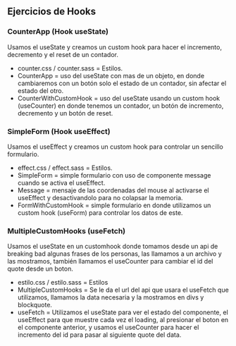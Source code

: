 ## Ejercicios de Hooks

### CounterApp (Hook useState)
Usamos el useState y creamos un custom hook para hacer el incremento, decremento y el reset de un contador.

- counter.css / counter.sass = Estilos.
- CounterApp = uso del useState con mas de un objeto, en donde cambiaremos con un botón solo el estado de un contador, sin afectar el estado del otro.
- CounterWithCustomHook = uso del useState usando un custom hook (useCounter) en donde tenemos un contador, un botón de incremento, decremento y un botón de reset.

### SimpleForm (Hook useEffect)
Usamos el useEffect y creamos un custom hook para controlar un sencillo formulario.

- effect.css / effect.sass = Estilos.
- SimpleForm = simple formulario con uso de componente message cuando se activa el useEffect.
- Message = mensaje de las coordenadas del mouse al activarse el useEffect y desactivandolo para no colapsar la memoria.
- FormWithCustomHook = simple formulario en donde utilizamos un custom hook (useForm) para controlar los datos de este.

### MultipleCustomHooks (useFetch)
Usamos el useState en un customhook donde tomamos desde un api de breaking bad algunas frases de los personas, las llamamos a un archivo y las mostramos, también llamamos el useCounter para cambiar el id del quote desde un boton.

- estilo.css / estilo.sass = Estilos
- MultipleCustomHooks = Se le da el url del api que usara el useFetch que utilizamos, llamamos la data necesaria y la mostramos en divs y blockquote.
- useFetch = Utilizamos el useState para ver el estado del componente, el useEffect para que muestre cada vez el loading, al presionar el boton en el componente anterior, y usamos el useCounter para hacer el incremento del id para pasar al siguiente quote del data.